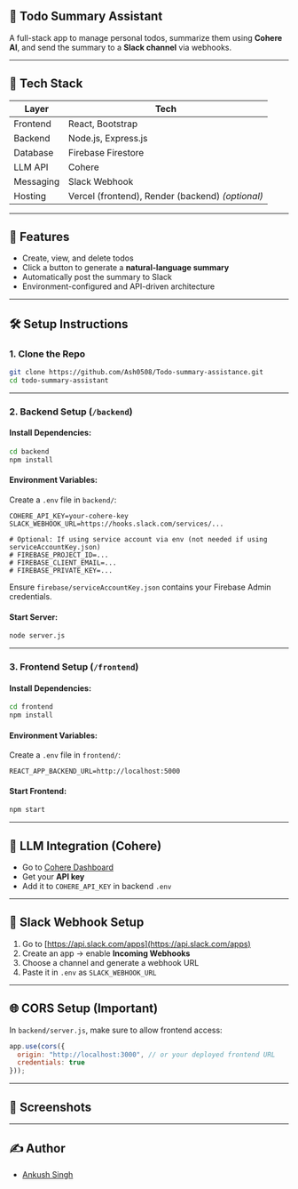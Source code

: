 ## 📘 Todo Summary Assistant

A full-stack app to manage personal todos, summarize them using **Cohere AI**, and send the summary to a **Slack channel** via webhooks.

---

## 🧱 Tech Stack

| Layer     | Tech                                             |
| --------- | ------------------------------------------------ |
| Frontend  | React, Bootstrap                                 |
| Backend   | Node.js, Express.js                              |
| Database  | Firebase Firestore                               |
| LLM API   | Cohere                                           |
| Messaging | Slack Webhook                                    |
| Hosting   | Vercel (frontend), Render (backend) *(optional)* |

---

## 🚀 Features

* Create, view, and delete todos
* Click a button to generate a **natural-language summary**
* Automatically post the summary to Slack
* Environment-configured and API-driven architecture

---

## 🛠 Setup Instructions

### 1. Clone the Repo

```bash
git clone https://github.com/Ash0508/Todo-summary-assistance.git
cd todo-summary-assistant
```

---

### 2. Backend Setup (`/backend`)

#### Install Dependencies:

```bash
cd backend
npm install
```

#### Environment Variables:

Create a `.env` file in `backend/`:

```env
COHERE_API_KEY=your-cohere-key
SLACK_WEBHOOK_URL=https://hooks.slack.com/services/...

# Optional: If using service account via env (not needed if using serviceAccountKey.json)
# FIREBASE_PROJECT_ID=...
# FIREBASE_CLIENT_EMAIL=...
# FIREBASE_PRIVATE_KEY=...
```

Ensure `firebase/serviceAccountKey.json` contains your Firebase Admin credentials.

#### Start Server:

```bash
node server.js
```

---

### 3. Frontend Setup (`/frontend`)

#### Install Dependencies:

```bash
cd frontend
npm install
```

#### Environment Variables:

Create a `.env` file in `frontend/`:

```env
REACT_APP_BACKEND_URL=http://localhost:5000
```

#### Start Frontend:

```bash
npm start
```

---

## 🧠 LLM Integration (Cohere)

* Go to [Cohere Dashboard](https://dashboard.cohere.com/)
* Get your **API key**
* Add it to `COHERE_API_KEY` in backend `.env`

---

## 💬 Slack Webhook Setup

1. Go to [https://api.slack.com/apps](https://api.slack.com/apps)
2. Create an app → enable **Incoming Webhooks**
3. Choose a channel and generate a webhook URL
4. Paste it in `.env` as `SLACK_WEBHOOK_URL`

---

## 🌐 CORS Setup (Important)

In `backend/server.js`, make sure to allow frontend access:

```js
app.use(cors({
  origin: "http://localhost:3000", // or your deployed frontend URL
  credentials: true
}));
```


---

## 📸 Screenshots



---

## ✍️ Author

* [Ankush Singh](https://github.com/Ash0508)

